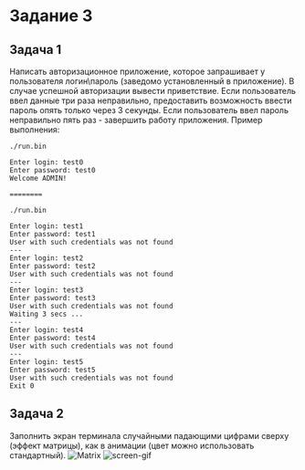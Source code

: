 # Задание 3
## Задача 1
Написать авторизационное приложение, которое запрашивает у пользователя логин\пароль (заведомо установленный в приложение). В случае успешной авторизации вывести приветствие. Если пользователь ввел данные три раза неправильно, предоставить возможность ввести пароль опять только через 3 секунды. Если пользователь ввел пароль неправильно пять раз - завершить работу приложения.
Пример выполнения:
``` console
./run.bin

Enter login: test0
Enter password: test0
Welcome ADMIN!

========

./run.bin

Enter login: test1
Enter password: test1
User with such credentials was not found
---
Enter login: test2
Enter password: test2
User with such credentials was not found
---
Enter login: test3
Enter password: test3
User with such credentials was not found
Waiting 3 secs ...
---
Enter login: test4
Enter password: test4
User with such credentials was not found
---
Enter login: test5
Enter password: test5
User with such credentials was not found
Exit 0
```

## Задача 2
Заполнить экран терминала случайными падающими цифрами сверху (эффект матрицы), как в анимации (цвет можно использовать стандартный).
<img src="https://gifer.com/embed/NvL" alt="Matrix">
![screen-gif](https://i.gifer.com/NvL.gif "Matrix")